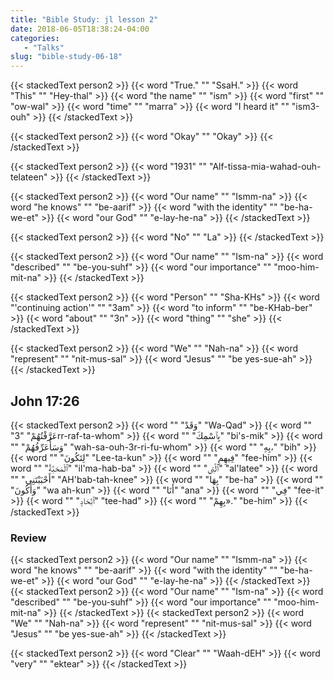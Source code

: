```yaml
---
title: "Bible Study: jl lesson 2"
date: 2018-06-05T18:38:24-04:00
categories:
   - "Talks"
slug: "bible-study-06-18"
---
```


{{< stackedText person2 >}}
   {{< word "True." "" "SsaH." >}}
   {{< word "This" "" "Hey-thal" >}}
   {{< word "the name" "" "ism" >}}
   {{< word "first" "" "ow-wal" >}}
   {{< word "time" "" "marra" >}}
   {{< word "I heard it" "" "ism3-ouh" >}}
{{< /stackedText >}}

{{< stackedText person2 >}}
   {{< word "Okay" "" "Okay" >}}
{{< /stackedText >}}

{{< stackedText person2 >}}
   {{< word "1931" "" "Alf-tissa-mia-wahad-ouh-telateen" >}}
{{< /stackedText >}}

{{< stackedText person2 >}}
   {{< word "Our name" "" "Ismm-na" >}}
   {{< word "he knows" "" "be-aarif" >}}
   {{< word "with the identity" "" "be-ha-we-et" >}}
   {{< word "our God" "" "e-lay-he-na" >}}
{{< /stackedText >}}

{{< stackedText person2 >}}
   {{< word "No" "" "La" >}}
{{< /stackedText >}}

{{< stackedText person2 >}}
   {{< word "Our name" "" "Ism-na" >}}
   {{< word "described" "" "be-you-suhf" >}}
   {{< word "our importance" "" "moo-him-mit-na" >}}
{{< /stackedText >}}

{{< stackedText person2 >}}
   {{< word "Person" "" "Sha-KHs" >}}
   {{< word "'continuing action'" "" "3am" >}}
   {{< word "to inform" "" "be-KHab-ber" >}}
   {{< word "about" "" "3n" >}}
   {{< word "thing" "" "she" >}}
{{< /stackedText >}}

{{< stackedText person2 >}}
   {{< word "We" "" "Nah-na" >}}
   {{< word "represent" "" "nit-mus-sal" >}}
   {{< word "Jesus" "" "be yes-sue-ah" >}}
{{< /stackedText >}}

## John 17:26

{{< stackedText person2 >}}
   {{< word "" "وَقَدْ" "Wa-Qad" >}}
   {{< word "" "عَرَّفْتُهُمْ" "3rr-raf-ta-whom" >}}
   {{< word "" "بِٱسْمِكَ" "bi's-mik" >}}
   {{< word "" "وَسَأُعَرِّفُهُمْ" "wah-sa-ouh-3r-ri-fu-whom" >}}
   {{< word "" "بِهِ،" "bih" >}}
   {{< word "" "لِتَكُونَ" "Lee-ta-kun" >}}
   {{< word "" "فِيهِمِ" "fee-him" >}}
   {{< word "" "ٱلْمَحَبَّةُ" "il'ma-hab-ba" >}}
   {{< word "" "ٱلَّتِي" "al'latee" >}}
   {{< word "" "أَحْبَبْتَنِي" "AH'bab-tah-knee" >}}
   {{< word "" "بِهَا" "be-ha" >}}
   {{< word "" "وَأَكُونَ" "wa ah-kun" >}}
   {{< word "" "أَنَا" "ana" >}}
   {{< word "" "فِي" "fee-it" >}}
   {{< word "" "ٱتِّحَادٍ" "tee-had" >}}
   {{< word "" "بِهِمْ»." "be-him" >}}
{{< /stackedText >}}

### Review
{{< stackedText person2 >}}
   {{< word "Our name" "" "Ismm-na" >}}
   {{< word "he knows" "" "be-aarif" >}}
   {{< word "with the identity" "" "be-ha-we-et" >}}
   {{< word "our God" "" "e-lay-he-na" >}}
{{< /stackedText >}}
{{< stackedText person2 >}}
   {{< word "Our name" "" "Ism-na" >}}
   {{< word "described" "" "be-you-suhf" >}}
   {{< word "our importance" "" "moo-him-mit-na" >}}
{{< /stackedText >}}
{{< stackedText person2 >}}
   {{< word "We" "" "Nah-na" >}}
   {{< word "represent" "" "nit-mus-sal" >}}
   {{< word "Jesus" "" "be yes-sue-ah" >}}
{{< /stackedText >}}

{{< stackedText person2 >}}
   {{< word "Clear" "" "Waah-dEH" >}}
   {{< word "very" "" "ektear" >}}
{{< /stackedText >}}
